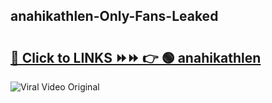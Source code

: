 
 ## anahikathlen-Only-Fans-Leaked

# <h2><a href="https://clipsfans.com/anahikathlen&ref=git">🔗 Click to LINKS ⏩⏩ 👉 🟢 anahikathlen </a></h2>

<a href="https://clipsfans.com/anahikathlen&ref=git" rel="nofollow" data-target="animated-image.originalLink"><img src="https://i.ibb.co.com/xMMVF88/686577567.gif" alt="Viral Video Original" style="max-width: 100%; display: inline-block;" data-target="animated-image.originalImage"></a>
